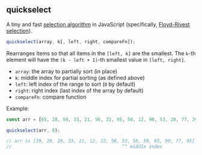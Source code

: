 ## quickselect

A tiny and fast [selection algorithm](https://en.wikipedia.org/wiki/Selection_algorithm) in JavaScript
(specifically, [Floyd-Rivest selection](https://en.wikipedia.org/wiki/Floyd%E2%80%93Rivest_algorithm)).

```js
quickselect(array, k[, left, right, compareFn]);
```

Rearranges items so that all items in the `[left, k]` are the smallest.
The `k`-th element will have the `(k - left + 1)`-th smallest value in `[left, right]`.

- `array`: the array to partially sort (in place)
- `k`: middle index for partial sorting (as defined above)
- `left`: left index of the range to sort (`0` by default)
- `right`: right index (last index of the array by default)
- `compareFn`: compare function

Example:

```js
const arr = [65, 28, 59, 33, 21, 56, 22, 95, 50, 12, 90, 53, 28, 77, 39];

quickselect(arr, 8);

// arr is [39, 28, 28, 33, 21, 12, 22, 50, 53, 56, 59, 65, 90, 77, 95]
//                                         ^^ middle index
```

